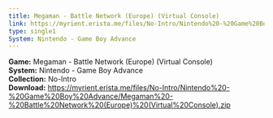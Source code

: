 ```yaml
---
title: Megaman - Battle Network (Europe) (Virtual Console)
link: https://myrient.erista.me/files/No-Intro/Nintendo%20-%20Game%20Boy%20Advance/Megaman%20-%20Battle%20Network%20(Europe)%20(Virtual%20Console).zip
type: single1
System: Nintendo - Game Boy Advance
---
```

<b>Game:</b> Megaman - Battle Network (Europe) (Virtual Console)<br>
<b>System:</b> Nintendo - Game Boy Advance<br>
<b>Collection:</b> No-Intro<br>
<b>Download:</b> https://myrient.erista.me/files/No-Intro/Nintendo%20-%20Game%20Boy%20Advance/Megaman%20-%20Battle%20Network%20(Europe)%20(Virtual%20Console).zip
